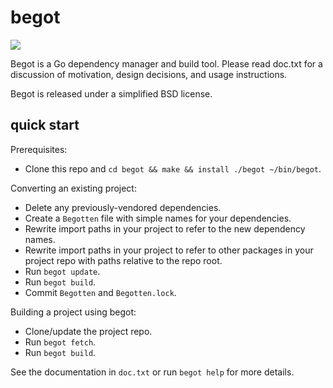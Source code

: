 # begot

[![](https://ci.solanolabs.com:443/solanolabs/begot/badges/155480.png)](https://ci.solanolabs.com:443/solanolabs/begot/suites/155480)

Begot is a Go dependency manager and build tool. Please read doc.txt for a
discussion of motivation, design decisions, and usage instructions.

Begot is released under a simplified BSD license.

## quick start

Prerequisites:

- Clone this repo and `cd begot && make && install ./begot ~/bin/begot`.

Converting an existing project:

- Delete any previously-vendored dependencies.
- Create a `Begotten` file with simple names for your dependencies.
- Rewrite import paths in your project to refer to the new dependency names.
- Rewrite import paths in your project to refer to other packages in your
  project repo with paths relative to the repo root.
- Run `begot update`.
- Run `begot build`.
- Commit `Begotten` and `Begotten.lock`.

Building a project using begot:

- Clone/update the project repo.
- Run `begot fetch`.
- Run `begot build`.

See the documentation in `doc.txt` or run `begot help` for more details.
